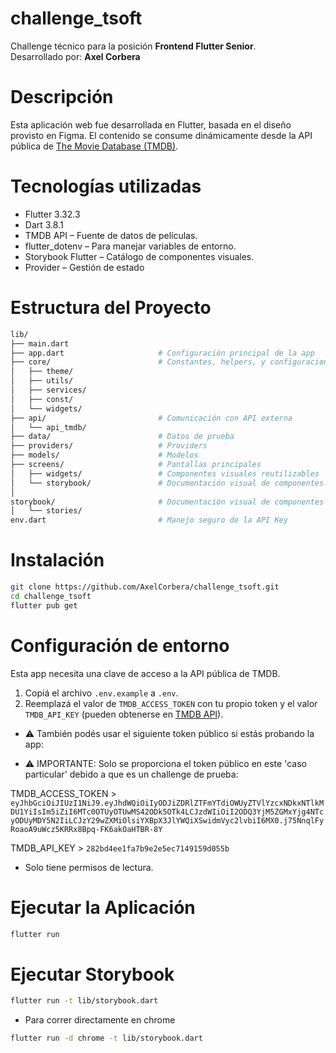 # challenge_tsoft

Challenge técnico para la posición **Frontend Flutter Senior**.  
Desarrollado por: **Axel Corbera**


# Descripción

Esta aplicación web fue desarrollada en Flutter, basada en el diseño provisto en Figma. El contenido se consume dinámicamente desde la API pública de [The Movie Database (TMDB)](https://www.themoviedb.org/documentation/api).

# Tecnologías utilizadas

- Flutter 3.32.3
- Dart 3.8.1
- TMDB API – Fuente de datos de películas.
- flutter_dotenv – Para manejar variables de entorno.
- Storybook Flutter – Catálogo de componentes visuales.
- Provider – Gestión de estado

# Estructura del Proyecto

```bash
lib/
├── main.dart
├── app.dart                     # Configuración principal de la app
├── core/                        # Constantes, helpers, y configuraciones generales
│   ├── theme/
│   ├── utils/
│   ├── services/
│   ├── const/
│   └── widgets/
├── api/                         # Comunicación con API externa
│   └── api_tmdb/
├── data/                        # Datos de prueba
├── providers/                   # Providers
├── models/                      # Modelos
├── screens/                     # Pantallas principales
│   ├── widgets/                 # Componentes visuales reutilizables
│   └── storybook/               # Documentación visual de componentes
│
storybook/                       # Documentación visual de componentes
│   └── stories/
env.dart                         # Manejo seguro de la API Key
```

# Instalación

```bash
git clone https://github.com/AxelCorbera/challenge_tsoft.git
cd challenge_tsoft
flutter pub get
```

# Configuración de entorno

Esta app necesita una clave de acceso a la API pública de TMDB.

1. Copiá el archivo `.env.example` a `.env`.
2. Reemplazá el valor de `TMDB_ACCESS_TOKEN` con tu propio token y el valor `TMDB_API_KEY` (pueden obtenerse en [TMDB API](https://developer.themoviedb.org/docs/authentication)).

- ⚠️ También podés usar el siguiente token público si estás probando la app:

- ⚠️ IMPORTANTE: Solo se proporciona el token público en este 'caso particular' debido a que es un challenge de prueba:

TMDB_ACCESS_TOKEN > `eyJhbGciOiJIUzI1NiJ9.eyJhdWQiOiIyODJiZDRlZTFmYTdiOWUyZTVlYzcxNDkxNTlkMDU1YiIsIm5iZiI6MTc0OTUyOTUwMS42ODk5OTk4LCJzdWIiOiI2ODQ3YjM5ZGMxYjg4NTcyODUyMDY5N2IiLCJzY29wZXMiOlsiYXBpX3JlYWQiXSwidmVyc2lvbiI6MX0.j75NnqlFyRoaoA9uWcz5KRRx8Bpq-FK6akOaHTBR-8Y`

TMDB_API_KEY > `282bd4ee1fa7b9e2e5ec7149159d055b`

- Solo tiene permisos de lectura.

# Ejecutar la Aplicación


```bash
flutter run
```

# Ejecutar Storybook

```bash
flutter run -t lib/storybook.dart
```

- Para correr directamente en chrome

```bash
flutter run -d chrome -t lib/storybook.dart
```